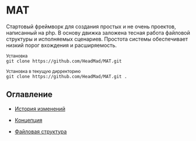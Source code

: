 # MAT

Cтартовый фреймворк для создания простых и не очень проектов, написанный на php. В основу движка заложена тесная работа файловой структуры и исполняемых сценариев. Простота системы обеспечивает низкий порог вхождения и расширяемость.

<small>Установка</small>  
`git clone https://github.com/HeadMad/MAT.git`

<small>Установка в текущую дирректорию</small>  
`git clone https://github.com/HeadMad/MAT.git .`

## Оглавление

* [История изменений](./docs/changelog.md)

* [Концепция](./docs/about/conception.md#Концепция)
* [Файловая структура](./docs/about/filesystem.md#Файловая-структура)